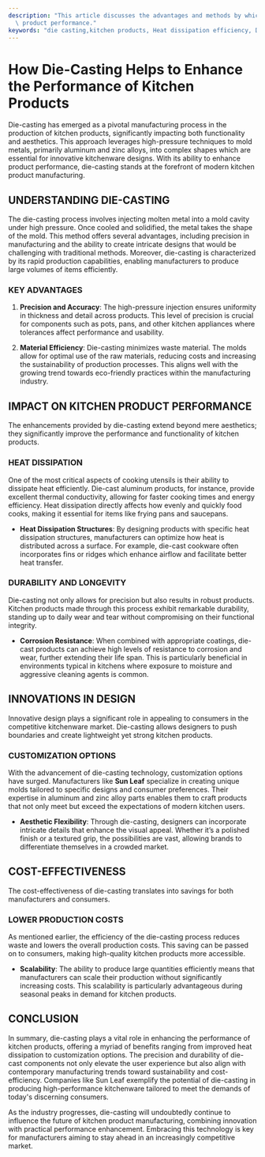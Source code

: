 ```yaml
---
description: "This article discusses the advantages and methods by which die-casting improves kitchen\
  \ product performance."
keywords: "die casting,kitchen products, Heat dissipation efficiency, Die casting process"
---
```

# How Die-Casting Helps to Enhance the Performance of Kitchen Products

Die-casting has emerged as a pivotal manufacturing process in the production of kitchen products, significantly impacting both functionality and aesthetics. This approach leverages high-pressure techniques to mold metals, primarily aluminum and zinc alloys, into complex shapes which are essential for innovative kitchenware designs. With its ability to enhance product performance, die-casting stands at the forefront of modern kitchen product manufacturing.

## UNDERSTANDING DIE-CASTING

The die-casting process involves injecting molten metal into a mold cavity under high pressure. Once cooled and solidified, the metal takes the shape of the mold. This method offers several advantages, including precision in manufacturing and the ability to create intricate designs that would be challenging with traditional methods. Moreover, die-casting is characterized by its rapid production capabilities, enabling manufacturers to produce large volumes of items efficiently.

### KEY ADVANTAGES

1. **Precision and Accuracy**: The high-pressure injection ensures uniformity in thickness and detail across products. This level of precision is crucial for components such as pots, pans, and other kitchen appliances where tolerances affect performance and usability.

2. **Material Efficiency**: Die-casting minimizes waste material. The molds allow for optimal use of the raw materials, reducing costs and increasing the sustainability of production processes. This aligns well with the growing trend towards eco-friendly practices within the manufacturing industry.

## IMPACT ON KITCHEN PRODUCT PERFORMANCE

The enhancements provided by die-casting extend beyond mere aesthetics; they significantly improve the performance and functionality of kitchen products.

### HEAT DISSIPATION

One of the most critical aspects of cooking utensils is their ability to dissipate heat efficiently. Die-cast aluminum products, for instance, provide excellent thermal conductivity, allowing for faster cooking times and energy efficiency. Heat dissipation directly affects how evenly and quickly food cooks, making it essential for items like frying pans and saucepans.

- **Heat Dissipation Structures**: By designing products with specific heat dissipation structures, manufacturers can optimize how heat is distributed across a surface. For example, die-cast cookware often incorporates fins or ridges which enhance airflow and facilitate better heat transfer.

### DURABILITY AND LONGEVITY

Die-casting not only allows for precision but also results in robust products. Kitchen products made through this process exhibit remarkable durability, standing up to daily wear and tear without compromising on their functional integrity. 

- **Corrosion Resistance**: When combined with appropriate coatings, die-cast products can achieve high levels of resistance to corrosion and wear, further extending their life span. This is particularly beneficial in environments typical in kitchens where exposure to moisture and aggressive cleaning agents is common.

## INNOVATIONS IN DESIGN

Innovative design plays a significant role in appealing to consumers in the competitive kitchenware market. Die-casting allows designers to push boundaries and create lightweight yet strong kitchen products.

### CUSTOMIZATION OPTIONS

With the advancement of die-casting technology, customization options have surged. Manufacturers like **Sun Leaf** specialize in creating unique molds tailored to specific designs and consumer preferences. Their expertise in aluminum and zinc alloy parts enables them to craft products that not only meet but exceed the expectations of modern kitchen users. 

- **Aesthetic Flexibility**: Through die-casting, designers can incorporate intricate details that enhance the visual appeal. Whether it’s a polished finish or a textured grip, the possibilities are vast, allowing brands to differentiate themselves in a crowded market.

## COST-EFFECTIVENESS

The cost-effectiveness of die-casting translates into savings for both manufacturers and consumers. 

### LOWER PRODUCTION COSTS

As mentioned earlier, the efficiency of the die-casting process reduces waste and lowers the overall production costs. This saving can be passed on to consumers, making high-quality kitchen products more accessible. 

- **Scalability**: The ability to produce large quantities efficiently means that manufacturers can scale their production without significantly increasing costs. This scalability is particularly advantageous during seasonal peaks in demand for kitchen products.

## CONCLUSION

In summary, die-casting plays a vital role in enhancing the performance of kitchen products, offering a myriad of benefits ranging from improved heat dissipation to customization options. The precision and durability of die-cast components not only elevate the user experience but also align with contemporary manufacturing trends toward sustainability and cost-efficiency. Companies like Sun Leaf exemplify the potential of die-casting in producing high-performance kitchenware tailored to meet the demands of today's discerning consumers.

As the industry progresses, die-casting will undoubtedly continue to influence the future of kitchen product manufacturing, combining innovation with practical performance enhancement. Embracing this technology is key for manufacturers aiming to stay ahead in an increasingly competitive market.
